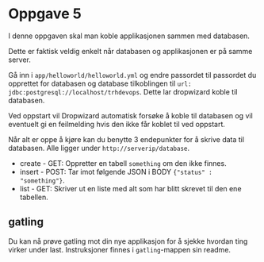 # Oppgave 5

I denne oppgaven skal man koble applikasjonen sammen med databasen.

Dette er faktisk veldig enkelt når databasen og applikasjonen er på samme server.

Gå inn i `app/helloworld/helloworld.yml` og endre passordet til passordet du opprettet for databasen og database tilkoblingen til `url: jdbc:postgresql://localhost/trhdevops`. Dette lar dropwizard koble til databasen.

Ved oppstart vil Dropwizard automatisk forsøke å koble til databasen og vil eventuelt gi en feilmelding hvis den ikke får koblet til ved oppstart.

Når alt er oppe å kjøre kan du benytte 3 endepunkter for å skrive data til databasen. Alle ligger under `http://serverip/database`.

* create - GET: Oppretter en tabell `something` om den ikke finnes.
* insert - POST: Tar imot følgende JSON i BODY `{"status" : "something"}`.
* list - GET: Skriver ut en liste med alt som har blitt skrevet til den ene tabellen.


## gatling
Du kan nå prøve gatling mot din nye applikasjon for å sjekke hvordan ting virker under last. Instruksjoner finnes i `gatling`-mappen sin readme.
